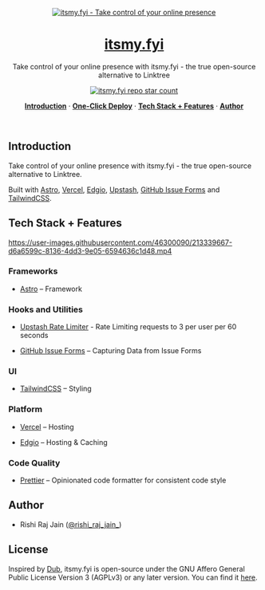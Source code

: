 <p align="center">
  <a href="https://itsmy.fyi">
    <img alt="itsmy.fyi - Take control of your online presence" src="https://itsmy.fyi/seo/social-media-card.png">
    <h1 align="center">itsmy.fyi</h1>
  </a>
</p>

<p align="center">
  Take control of your online presence with itsmy.fyi - the true open-source alternative to Linktree
</p>

<p align="center">
  <a href="https://github.com/rishi-raj-jain/itsmy.fyi">
    <img src="https://img.shields.io/github/stars/rishi-raj-jain/itsmy.fyi?label=rishi-raj-jain%2Fitsmy.fyi" alt="itsmy.fyi repo star count" />
  </a>
</p>

<p align="center">
  <a href="#introduction"><strong>Introduction</strong></a> ·
  <a href="#one-click-deploy"><strong>One-Click Deploy</strong></a> ·
  <a href="#tech-stack--features"><strong>Tech Stack + Features</strong></a> ·
  <a href="#author"><strong>Author</strong></a>
</p>
<br/>

## Introduction

Take control of your online presence with itsmy.fyi - the true open-source alternative to Linktree.

Built with [Astro](https://astro.build), [Vercel](https://vercel.com), [Edgio](https://edg.io), [Upstash](https://upstash.com), [GitHub Issue Forms](https://docs.github.com/en/communities/using-templates-to-encourage-useful-issues-and-pull-requests/syntax-for-issue-forms) and [TailwindCSS](https://tailwindcss.com).

## Tech Stack + Features

https://user-images.githubusercontent.com/46300090/213339667-d6a6599c-8136-4dd3-9e05-6594636c1d48.mp4

### Frameworks

- [Astro](https://astro.build) – Framework

### Hooks and Utilities

- [Upstash Rate Limiter](https://github.com/upstash/ratelimit/) - Rate Limiting requests to 3 per user per 60 seconds

- [GitHub Issue Forms](https://docs.github.com/en/communities/using-templates-to-encourage-useful-issues-and-pull-requests/syntax-for-issue-forms) – Capturing Data from Issue Forms

### UI

- [TailwindCSS](https://tailwindcss.com) – Styling

### Platform

- [Vercel](https://vercel.com) – Hosting

- [Edgio](https://edg.io) – Hosting & Caching

### Code Quality

- [Prettier](https://prettier.io/) – Opinionated code formatter for consistent code style

## Author

- Rishi Raj Jain ([@rishi_raj_jain_](https://twitter.com/rishi_raj_jain_))

## License

Inspired by [Dub](https://dub.sh), itsmy.fyi is open-source under the GNU Affero General Public License Version 3 (AGPLv3) or any later version. You can find it [here](LICENSE).
